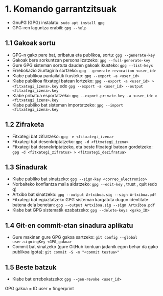 # 1. Komando garrantzitsuak

- GnuPG (GPG) instalatu: `sudo apt install gpg`
- GPG-ren laguntza erabili: `gpg --help`

## 1.1 Gakoak sortu

- GPG-n gako pare bat, pribatua eta publikoa, sortu: `gpg --generate-key`
- Gakoak bere sorkuntzan personalizatzeko: `gpg --full-generate-key`
- Gure GPG sisteman sortuta dauden gakoak ikusteko: `gpg --list-keys`
- Errebokazio ziurtagiria sortzeko: `gpg --generate-revocation <user_id>`
- Klabe publikoa pantailatik ikusteko: `gpg --export -a <user_id>`
- Klabe publikoa fitxategi batean lortzeko: `gpg --export -a <user_id> > <fitxategi_izena>.key` edo `gpg --export -a <user_id> --output <fitxategi_izena>.key`
- Klabe pribatua esportatzeko: `gpg --export-private-key -a <user_id> > <fitxategi_izena>.key`
- Klabe publiko bat sisteman importatzeko: `gpg --import <fitxategi_izena>.key`

## 1.2 Zifraketa

- Fitxategi bat zifratzeko: `gpg -e <fitxategi_izena>`
- Fitxategi bat desenkriptatzeko: `gpg -d <fitxategi_izena>`
- Fitxategi bat desnekriptatzeko, eta beste fitxategi batean gordetzeko: `gpg -d <fitxategi_zifratua> > <fitxategi_dezifratua>`

## 1.3 Sinadurak

- Klabe publiko bat sinatzeko: `gpg --sign-key <correo_electronico>`
- Norbaiteko konfiantza maila aldatzeko: `gpg --edit-key` , trust , quit (edo q)
- Artxibo bat sinatzeko: `gpg --output Artxiboa.sig --sign Artxiboa.pdf`
- Fitxategi bat egiaztatzeko GPG sisteman kargatuta dugun identitate batena dela benetan: `gpg --output Artxiboa.sig --sign Artxiboa.pdf`
- Klabe bat GPG sistematik ezabatzeko: `gpg --delete-keys <gako_ID>`

## 1.4 Git-en commit-etan sinadura aplikatu

- Gure makinan gure GPG gakoa sartzeko: `git config --global user.signingKey <GPG_gakoa>`
- Commit bat sinatzeko (gure GitHub kontuan jadanik egon behar da gako publikoa igota): `git commit -S -m "<commit testua>"`

## 1.5 Beste batzuk

- Klabe bat errebokatzeko: `gpg --gen-revoke <user_id>`

GPG gakoa = ID user = fingerprint 